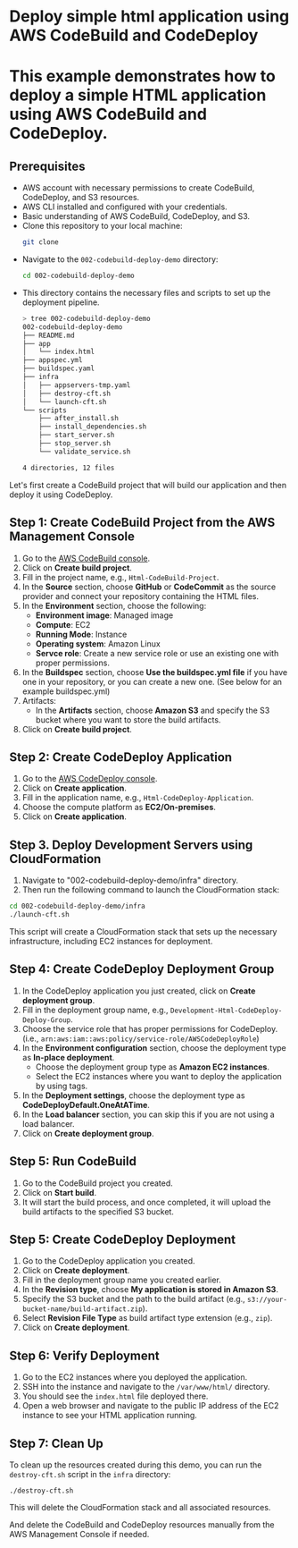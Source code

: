 # Deploy simple html application using AWS CodeBuild and CodeDeploy

# This example demonstrates how to deploy a simple HTML application using AWS CodeBuild and CodeDeploy.

## Prerequisites
- AWS account with necessary permissions to create CodeBuild, CodeDeploy, and S3 resources.
- AWS CLI installed and configured with your credentials.
- Basic understanding of AWS CodeBuild, CodeDeploy, and S3.
- Clone this repository to your local machine:
    ```bash
    git clone
    ```
- Navigate to the `002-codebuild-deploy-demo` directory:
    ```bash
    cd 002-codebuild-deploy-demo
    ```
- This directory contains the necessary files and scripts to set up the deployment pipeline.
    ```bash
    > tree 002-codebuild-deploy-demo
    002-codebuild-deploy-demo
    ├── README.md
    ├── app
    │   └── index.html
    ├── appspec.yml
    ├── buildspec.yaml
    ├── infra
    │   ├── appservers-tmp.yaml
    │   ├── destroy-cft.sh
    │   └── launch-cft.sh
    └── scripts
        ├── after_install.sh
        ├── install_dependencies.sh
        ├── start_server.sh
        ├── stop_server.sh
        └── validate_service.sh

    4 directories, 12 files
    ```

Let's first create a CodeBuild project that will build our application and then deploy it using CodeDeploy.

## Step 1: Create CodeBuild Project from the AWS Management Console
1. Go to the [AWS CodeBuild console](https://console.aws.amazon.com/codesuite/codebuild/projects).
2. Click on **Create build project**.
3. Fill in the project name, e.g., `Html-CodeBuild-Project`.
4. In the **Source** section, choose **GitHub** or **CodeCommit** as the source provider and connect your repository containing the HTML files.
5. In the **Environment** section, choose the following:
   - **Environment image**: Managed image
    - **Compute**: EC2
    - **Running Mode**: Instance
    - **Operating system**: Amazon Linux
    - **Servce role**: Create a new service role or use an existing one with proper permissions.
6. In the **Buildspec** section, choose **Use the buildspec.yml file** if you have one in your repository, or you can create a new one. (See below for an example buildspec.yml)
7. Artifacts:
   - In the **Artifacts** section, choose **Amazon S3** and specify the S3 bucket where you want to store the build artifacts.
8. Click on **Create build project**.

## Step 2: Create CodeDeploy Application
1. Go to the [AWS CodeDeploy console](https://console.aws.amazon.com/codesuite/codedeploy/applications).
2. Click on **Create application**.
3. Fill in the application name, e.g., `Html-CodeDeploy-Application`.
4. Choose the compute platform as **EC2/On-premises**.
5. Click on **Create application**.

## Step 3. Deploy Development Servers using CloudFormation
1. Navigate to "002-codebuild-deploy-demo/infra" directory.
2. Then run the following command to launch the CloudFormation stack:
```bash
cd 002-codebuild-deploy-demo/infra
./launch-cft.sh
```
This script will create a CloudFormation stack that sets up the necessary infrastructure, including EC2 instances for deployment.

## Step 4: Create CodeDeploy Deployment Group
1. In the CodeDeploy application you just created, click on **Create deployment group**.
2. Fill in the deployment group name, e.g., `Development-Html-CodeDeploy-Deploy-Group`.
3. Choose the service role that has proper permissions for CodeDeploy. (i.e., `arn:aws:iam::aws:policy/service-role/AWSCodeDeployRole`)
4. In the **Environment configuration** section, choose the deployment type as **In-place deployment**.
    - Choose the deployment group type as **Amazon EC2 instances**.
    - Select the EC2 instances where you want to deploy the application by using tags.
5. In the **Deployment settings**, choose the deployment type as **CodeDeployDefault.OneAtATime**.
6. In the **Load balancer** section, you can skip this if you are not using a load balancer.
7. Click on **Create deployment group**.    

## Step 5: Run CodeBuild 
1. Go to the CodeBuild project you created.
2. Click on **Start build**.
3. It will start the build process, and once completed, it will upload the build artifacts to the specified S3 bucket.

## Step 5: Create CodeDeploy Deployment
1. Go to the CodeDeploy application you created.
2. Click on **Create deployment**.
3. Fill in the deployment group name you created earlier.
4. In the **Revision type**, choose **My application is stored in Amazon S3**.
5. Specify the S3 bucket and the path to the build artifact (e.g., `s3://your-bucket-name/build-artifact.zip`).
6. Select **Revision File Type** as build artifact type extension (e.g., `zip`).
7. Click on **Create deployment**.

## Step 6: Verify Deployment
1. Go to the EC2 instances where you deployed the application.
2. SSH into the instance and navigate to the `/var/www/html/` directory.
3. You should see the `index.html` file deployed there.
4. Open a web browser and navigate to the public IP address of the EC2 instance to see your HTML application running.

## Step 7: Clean Up
To clean up the resources created during this demo, you can run the `destroy-cft.sh` script in the `infra` directory:
```bashcd 002-codebuild-deploy-demo/infra
./destroy-cft.sh
```
This will delete the CloudFormation stack and all associated resources.

And delete the CodeBuild and CodeDeploy resources manually from the AWS Management Console if needed.